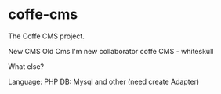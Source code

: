 coffe-cms
=========

The Coffe CMS project.

New CMS
Old Cms
I'm new collaborator coffe CMS - whiteskull

What else?

Language: PHP
DB: Mysql and other (need create Adapter)
